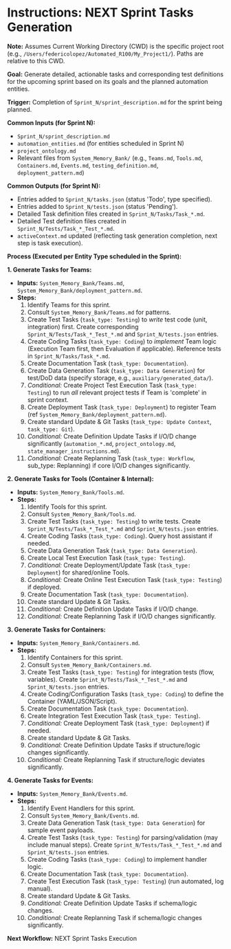 # Instructions: NEXT Sprint Tasks Generation

**Note:** Assumes Current Working Directory (CWD) is the specific project root (e.g., `/Users/federicolopez/Automated_R100/My_Project1/`). Paths are relative to this CWD.

**Goal:** Generate detailed, actionable tasks and corresponding test definitions for the upcoming sprint based on its goals and the planned automation entities.

**Trigger:** Completion of `Sprint_N/sprint_description.md` for the sprint being planned.

**Common Inputs (for Sprint N):**
- `Sprint_N/sprint_description.md`
- `automation_entities.md` (for entities scheduled in Sprint N)
- `project_ontology.md`
- Relevant files from `System_Memory_Bank/` (e.g., `Teams.md`, `Tools.md`, `Containers.md`, `Events.md`, `testing_definition.md`, `deployment_pattern.md`)

**Common Outputs (for Sprint N):**
- Entries added to `Sprint_N/tasks.json` (status 'Todo', type specified).
- Entries added to `Sprint_N/tests.json` (status 'Pending').
- Detailed Task definition files created in `Sprint_N/Tasks/Task_*.md`.
- Detailed Test definition files created in `Sprint_N/Tests/Task_*_Test_*.md`.
- `activeContext.md` updated (reflecting task generation completion, next step is task execution).

**Process (Executed per Entity Type scheduled in the Sprint):**

**1. Generate Tasks for Teams:**
   - **Inputs:** `System_Memory_Bank/Teams.md`, `System_Memory_Bank/deployment_pattern.md`.
   - **Steps:**
     1. Identify Teams for this sprint.
     2. Consult `System_Memory_Bank/Teams.md` for patterns.
     3. Create Test Tasks (`task_type: Testing`) to *write* test code (unit, integration) first. Create corresponding `Sprint_N/Tests/Task_*_Test_*.md` and `Sprint_N/tests.json` entries.
     4. Create Coding Tasks (`task_type: Coding`) to *implement* Team logic (Execution Team first, then Evaluation if applicable). Reference tests in `Sprint_N/Tasks/Task_*.md`.
     5. Create Documentation Task (`task_type: Documentation`).
     6. Create Data Generation Task (`task_type: Data Generation`) for test/DoD data (specify storage, e.g., `auxiliary/generated_data/`).
     7. *Conditional:* Create Project Test Execution Task (`task_type: Testing`) to run *all* relevant project tests if Team is 'complete' in sprint context.
     8. Create Deployment Task (`task_type: Deployment`) to register Team (ref `System_Memory_Bank/deployment_pattern.md`).
     9. Create standard Update & Git Tasks (`task_type: Update Context`, `task_type: Git`).
     10. *Conditional:* Create Definition Update Tasks if I/O/D change significantly (`automation_*.md`, `project_ontology.md`, `state_manager_instructions.md`).
     11. *Conditional:* Create Replanning Task (`task_type: Workflow`, sub_type: Replanning) if core I/O/D changes significantly.

**2. Generate Tasks for Tools (Container & Internal):**
   - **Inputs:** `System_Memory_Bank/Tools.md`.
   - **Steps:**
     1. Identify Tools for this sprint.
     2. Consult `System_Memory_Bank/Tools.md`.
     3. Create Test Tasks (`task_type: Testing`) to write tests. Create `Sprint_N/Tests/Task_*_Test_*.md` and `Sprint_N/tests.json` entries.
     4. Create Coding Tasks (`task_type: Coding`). Query host assistant if needed.
     5. Create Data Generation Task (`task_type: Data Generation`).
     6. Create Local Test Execution Task (`task_type: Testing`).
     7. *Conditional:* Create Deployment/Update Task (`task_type: Deployment`) for shared/online Tools.
     8. *Conditional:* Create Online Test Execution Task (`task_type: Testing`) if deployed.
     9. Create Documentation Task (`task_type: Documentation`).
     10. Create standard Update & Git Tasks.
     11. *Conditional:* Create Definition Update Tasks if I/O/D change.
     12. *Conditional:* Create Replanning Task if I/O/D changes significantly.

**3. Generate Tasks for Containers:**
   - **Inputs:** `System_Memory_Bank/Containers.md`.
   - **Steps:**
     1. Identify Containers for this sprint.
     2. Consult `System_Memory_Bank/Containers.md`.
     3. Create Test Tasks (`task_type: Testing`) for integration tests (flow, variables). Create `Sprint_N/Tests/Task_*_Test_*.md` and `Sprint_N/tests.json` entries.
     4. Create Coding/Configuration Tasks (`task_type: Coding`) to define the Container (YAML/JSON/Script).
     5. Create Documentation Task (`task_type: Documentation`).
     6. Create Integration Test Execution Task (`task_type: Testing`).
     7. *Conditional:* Create Deployment Task (`task_type: Deployment`) if needed.
     8. Create standard Update & Git Tasks.
     9. *Conditional:* Create Definition Update Tasks if structure/logic changes significantly.
     10. *Conditional:* Create Replanning Task if structure/logic deviates significantly.

**4. Generate Tasks for Events:**
   - **Inputs:** `System_Memory_Bank/Events.md`.
   - **Steps:**
     1. Identify Event Handlers for this sprint.
     2. Consult `System_Memory_Bank/Events.md`.
     3. Create Data Generation Task (`task_type: Data Generation`) for sample event payloads.
     4. Create Test Tasks (`task_type: Testing`) for parsing/validation (may include manual steps). Create `Sprint_N/Tests/Task_*_Test_*.md` and `Sprint_N/tests.json` entries.
     5. Create Coding Tasks (`task_type: Coding`) to implement handler logic.
     6. Create Documentation Task (`task_type: Documentation`).
     7. Create Test Execution Task (`task_type: Testing`) (run automated, log manual).
     8. Create standard Update & Git Tasks.
     9. *Conditional:* Create Definition Update Tasks if schema/logic changes.
     10. *Conditional:* Create Replanning Task if schema/logic changes significantly.

**Next Workflow:** NEXT Sprint Tasks Execution

